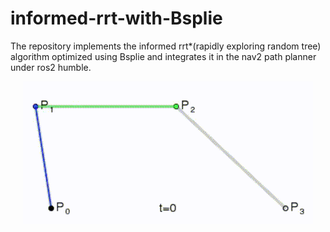 # informed-rrt-with-Bsplie
The repository implements the informed rrt*(rapidly exploring random tree) algorithm optimized using Bsplie and integrates it in the nav2 path planner under ros2 humble.

<p align="center">
  <img src="readmefile/2.gif" alt="说明文本">
</p>
